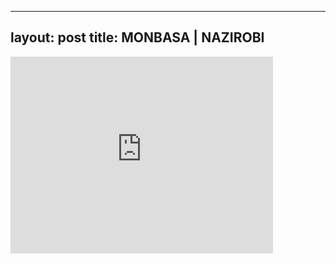 

---
layout: post
title: MONBASA | NAZIROBI
---


<iframe width="420" height="315" src="http://www.youtube.com/embed/j0r0aDfW2UM" frameborder="0" allowfullscreen></iframe>

